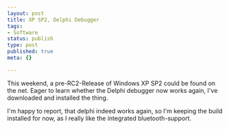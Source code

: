 ```yaml
---
layout: post
title: XP SP2, Delphi Debugger
tags:
- Software
status: publish
type: post
published: true
meta: {}

---
```

<p>
This weekend, a pre-RC2-Release of Windows XP SP2 could be found on the net. Eager to learn whether the Delphi debugger now works again, I've downloaded and installed the thing.
</p><p>
I'm happy to report, that delphi indeed works again, so I'm keeping the build installed for now, as I really like the integrated bluetooth-support.</p>
